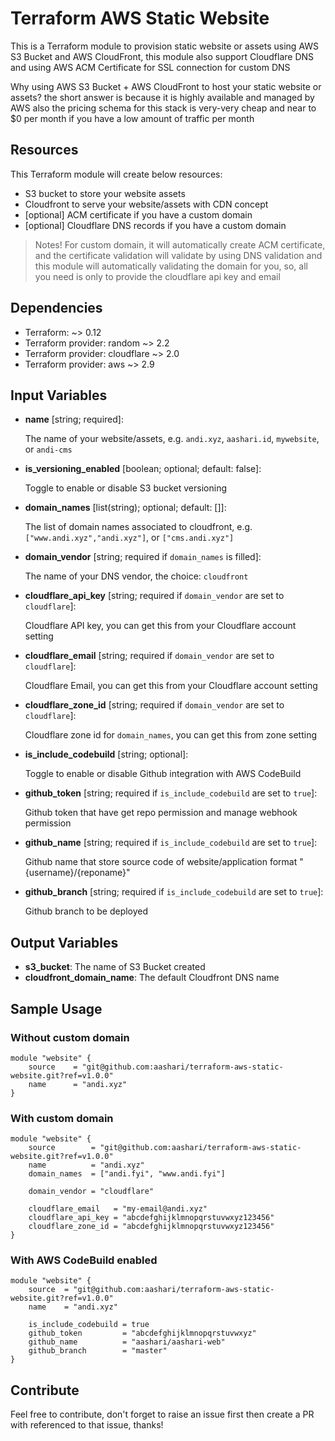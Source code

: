 # Terraform AWS Static Website

This is a Terraform module to provision static website or assets using AWS S3 Bucket and AWS CloudFront, this module also support Cloudflare DNS and using AWS ACM Certificate for SSL connection for custom DNS

Why using AWS S3 Bucket + AWS CloudFront to host your static website or assets? the short answer is because it is highly available and managed by AWS also the pricing schema for this stack is very-very cheap and near to $0 per month if you have a low amount of traffic per month

## Resources 

This Terraform module will create below resources:

* S3 bucket to store your website assets 
* Cloudfront to serve your website/assets with CDN concept
* [optional] ACM certificate if you have a custom domain
* [optional] Cloudflare DNS records if you have a custom domain

> Notes!
> For custom domain, it will automatically create ACM certificate, and the certificate validation will validate by using DNS validation and this module will automatically validating the domain for you, so, all you need is only to provide the cloudflare api key and email

## Dependencies

* Terraform: ~> 0.12
* Terraform provider: random ~> 2.2
* Terraform provider: cloudflare ~> 2.0
* Terraform provider: aws ~> 2.9

## Input Variables

* **name** [string; required]: 

    The name of your website/assets, e.g. `andi.xyz`, `aashari.id`, `mywebsite`, or  `andi-cms`
   
* **is_versioning_enabled** [boolean; optional; default: false]: 
  
    Toggle to enable or disable S3 bucket versioning
    
* **domain_names** [list(string); optional; default: []]: 
  
    The list of domain names associated to cloudfront, e.g. `["www.andi.xyz","andi.xyz"]`, or `["cms.andi.xyz"]`
    
* **domain_vendor** [string; required if `domain_names` is filled]: 
  
    The name of your DNS vendor, the choice: `cloudfront`
    
* **cloudflare_api_key** [string; required if `domain_vendor` are set to `cloudflare`]:
    
    Cloudflare API key, you can get this from your Cloudflare account setting
    
* **cloudflare_email** [string; required if `domain_vendor` are set to `cloudflare`]:
    
    Cloudflare Email, you can get this from your Cloudflare account setting
    
* **cloudflare_zone_id** [string; required if `domain_vendor` are set to `cloudflare`]:
    
    Cloudflare zone id for `domain_names`, you can get this from zone setting
    
* **is_include_codebuild** [string; optional]:
    
    Toggle to enable or disable Github integration with AWS CodeBuild
    
* **github_token** [string; required if `is_include_codebuild` are set to `true`]:
    
    Github token that have get repo permission and manage webhook permission
    
* **github_name** [string; required if `is_include_codebuild` are set to `true`]:
    
    Github name that store source code of website/application format "{username}/{reponame}"
    
* **github_branch** [string; required if `is_include_codebuild` are set to `true`]:
    
    Github branch to be deployed
    

## Output Variables

* **s3_bucket**: The name of S3 Bucket created
* **cloudfront_domain_name**: The default Cloudfront DNS name

## Sample Usage

### Without custom domain

```
module "website" {
    source    = "git@github.com:aashari/terraform-aws-static-website.git?ref=v1.0.0"
    name      = "andi.xyz"
}
```

### With custom domain

```
module "website" {
    source        = "git@github.com:aashari/terraform-aws-static-website.git?ref=v1.0.0"
    name          = "andi.xyz"
    domain_names  = ["andi.fyi", "www.andi.fyi"]

    domain_vendor = "cloudflare"
    
    cloudflare_email   = "my-email@andi.xyz"
    cloudflare_api_key = "abcdefghijklmnopqrstuvwxyz123456"
    cloudflare_zone_id = "abcdefghijklmnopqrstuvwxyz123456"
}
```

### With AWS CodeBuild enabled

```
module "website" {
    source  = "git@github.com:aashari/terraform-aws-static-website.git?ref=v1.0.0"
    name    = "andi.xyz"
    
    is_include_codebuild = true
    github_token         = "abcdefghijklmnopqrstuvwxyz"
    github_name          = "aashari/aashari-web"
    github_branch        = "master"
}
```

## Contribute

Feel free to contribute, don't forget to raise an issue first then create a PR with referenced to that issue, thanks!

